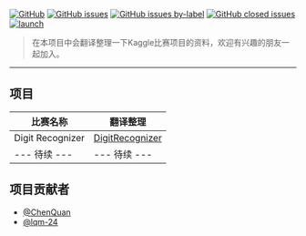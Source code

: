 [![GitHub](https://img.shields.io/github/license/OpenSourceAI/kaggle-competition-details.svg)](https://github.com/OpenSourceAI/kaggle-competition-details/blob/master/LICENSE)
[![GitHub issues](https://img.shields.io/github/issues/OpenSourceAI/kaggle-competition-details.svg)](https://github.com/OpenSourceAI/kaggle-competition-details/issues?q=is%3Aopen+is%3Aissue)
[![GitHub issues by-label](https://img.shields.io/github/issues/OpenSourceAI/kaggle-competition-details/项目.svg)](https://github.com/OpenSourceAI/kaggle-competition-details/issues?q=is%3Aissue+label%3A%E9%A1%B9%E7%9B%AE+is%3Aopen)
[![GitHub closed issues](https://img.shields.io/github/issues-closed/OpenSourceAI/kaggle-competition-details.svg)](https://github.com/OpenSourceAI/kaggle-competition-details/issues?q=is%3Aissue+is%3Aclosed)
[![launch](https://img.shields.io/badge/launch-Jupyter-red.svg)](https://mybinder.org/v2/gh/git@github.com:OpenSourceAI/kaggle-competition-details.git/master)
>在本项目中会翻译整理一下Kaggle比赛项目的资料，欢迎有兴趣的朋友一起加入。

----

## 项目

|比赛名称|翻译整理|
|---|---|
|Digit Recognizer|[DigitRecognizer](DigitRecognizer)|
| --- 待续 --- | --- 待续 ---|

## 项目贡献者

- [@ChenQuan](https://github.com/ChenQuan)
- [@lqm-24](https://github.com/lqm-24)
